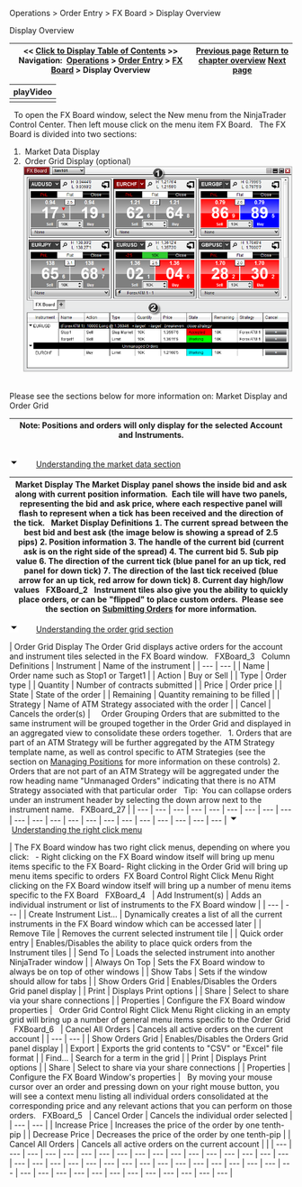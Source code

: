 ﻿
Operations > Order Entry > FX Board > Display Overview

Display Overview

| << [Click to Display Table of Contents](display_overview_fx_board.md) >> **Navigation:**     [Operations](operations.md) > [Order Entry](order_entry.md) > [FX Board](fx_board.md) > Display Overview | [Previous page](fx_board.md) [Return to chapter overview](fx_board.md) [Next page](working_with_instrument_tiles_fx_board.md) |
| --- | --- |

| playVideo |
| --- |
|  |
 
To open the FX Board window, select the New menu from the NinjaTrader Control Center. Then left mouse click on the menu item FX Board.
 
The FX Board is divided into two sections:
 
1.  Market Data Display
2.  Order Grid Display (optional)
 
![FXBoard_1](fxboard_1.png)
   

Please see the sections below for more information on: Market Display and Order Grid
 

| Note: Positions and orders will only display for the selected Account and Instruments. |
| --- |
## 
![tog_minus](tog_minus.gif)        [Understanding the market data section](javascript:HMToggle('toggle','UnderstandingTheMarketDataSection','UnderstandingTheMarketDataSection_ICON'))

| Market Display The Market Display panel shows the inside bid and ask along with current position information.  Each tile will have two panels, representing the bid and ask price, where each respective panel will flash to represent when a tick has been received and the direction of the tick.   Market Display Definitions 1. The current spread between the best bid and best ask (the image below is showing a spread of 2.5 pips) 2. Position information 3. The handle of the current bid (current ask is on the right side of the spread) 4. The current bid 5. Sub pip value 6. The direction of the current tick (blue panel for an up tick, red panel for down tick) 7. The direction of the last tick received (blue arrow for an up tick, red arrow for down tick) 8. Current day high/low values   FXBoard_2   Instrument tiles also give you the ability to quickly place orders, or can be "flipped" to place custom orders.  Please see the section on [Submitting Orders](submitting_orders_fx_board.md) for more information. |
| --- |
![tog_minus](tog_minus.gif)        [Understanding the order grid section](javascript:HMToggle('toggle','UnderstandingTheOrderGridSection','UnderstandingTheOrderGridSection_ICON'))

| Order Grid Display The Order Grid displays active orders for the account and instrument tiles selected in the FX Board window.   FXBoard_3   Column Definitions   | Instrument | Name of the instrument | | --- | --- | | Name | Order name such as Stop1 or Target1 | | Action | Buy or Sell | | Type | Order type | | Quantity | Number of contracts submitted | | Price | Order price | | State | State of the order | | Remaining | Quantity remaining to be filled | | Strategy | Name of ATM Strategy associated with the order | | Cancel | Cancels the order(s) |        Order Grouping Orders that are submitted to the same instrument will be grouped together in the Order Grid and displayed in an aggregated view to consolidate these orders together.   1. Orders that are part of an ATM Strategy will be further aggregated by the ATM Strategy template name, as well as control specific to ATM Strategies (see the section on [Managing Positions](managing_positions_fx_board.md) for more information on these controls) 2. Orders that are not part of an ATM Strategy will be aggregated under the row heading name "Unmanaged Orders" indicating that there is no ATM Strategy associated with that particular order   Tip:  You can collapse orders under an instrument header by selecting the down arrow next to the instrument name.   FXBoard_27 |
| --- | --- | --- | --- | --- | --- | --- | --- | --- | --- | --- | --- | --- | --- | --- | --- | --- | --- | --- | --- | --- |
![tog_minus](tog_minus.gif)        [Understanding the right click menu](javascript:HMToggle('toggle','UnderstandingTheRightClickMenu','UnderstandingTheRightClickMenu_ICON'))

| The FX Board window has two right click menus, depending on where you click:   - Right clicking on the FX Board window itself will bring up menu items specific to the FX Board- Right clicking in the Order Grid will bring up menu items specific to orders   FX Board Control Right Click Menu Right clicking on the FX Board window itself will bring up a number of menu items specific to the FX Board    FXBoard_4     | Add Instrument(s) | Adds an individual instrument or list of instruments to the FX Board window | | --- | --- | | Create Instrument List... | Dynamically creates a list of all the current instruments in the FX Board window which can be accessed later | | Remove Tile | Removes the current selected instrument tile | | Quick order entry | Enables/Disables the ability to place quick orders from the Instrument tiles | | Send To | Loads the selected instrument into another NinjaTrader window | | Always On Top | Sets the FX Board window to always be on top of other windows | | Show Tabs | Sets if the window should allow for tabs | | Show Orders Grid | Enables/Disables the Orders Grid panel display | | Print | Displays Print options | | Share | Select to share via your share connections | | Properties | Configure the FX Board window properties |      Order Grid Control Right Click Menu Right clicking in an empty grid will bring up a number of general menu items specific to the Order Grid   FXBoard_6     | Cancel All Orders | Cancels all active orders on the current account | | --- | --- | | Show Orders Grid | Enables/Disables the Orders Grid panel display | | Export | Exports the grid contents to "CSV" or "Excel" file format | | Find... | Search for a term in the grid | | Print | Displays Print options | | Share | Select to share via your share connections | | Properties | Configure the FX Board Window's properties |      By moving your mouse cursor over an order and pressing down on your right mouse button, you will see a context menu listing all individual orders consolidated at the corresponding price and any relevant actions that you can perform on those orders.    FXBoard_5     | Cancel Order | Cancels the individual order selected | | --- | --- | | Increase Price | Increases the price of the order by one tenth-pip | | Decrease Price | Decreases the price of the order by one tenth-pip | | Cancel All Orders | Cancels all active orders on the current account | |
| --- | --- | --- | --- | --- | --- | --- | --- | --- | --- | --- | --- | --- | --- | --- | --- | --- | --- | --- | --- | --- | --- | --- | --- | --- | --- | --- | --- | --- | --- | --- | --- | --- | --- | --- | --- | --- | --- | --- | --- | --- | --- | --- | --- | --- |

